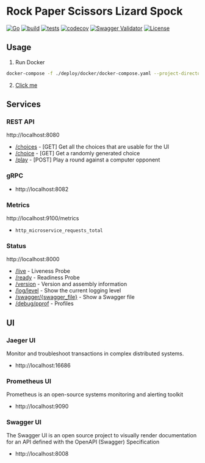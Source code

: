 # Rock Paper Scissors Lizard Spock

[![Go](https://img.shields.io/badge/Go-1.17-blue.svg)](https://golang.org)
[![build](https://github.com/arttet/rock-paper-scissors-lizard-spock/actions/workflows/build.yml/badge.svg?branch=main)](https://github.com/arttet/rock-paper-scissors-lizard-spock/actions/workflows/build.yml)
[![tests](https://github.com/arttet/rock-paper-scissors-lizard-spock/actions/workflows/tests.yml/badge.svg?branch=main)](https://github.com/arttet/rock-paper-scissors-lizard-spock/actions/workflows/tests.yml)
[![codecov](https://codecov.io/gh/arttet/rock-paper-scissors-lizard-spock/branch/main/graph/badge.svg?token=7FHPNUZ1UZ)](https://codecov.io/gh/arttet/rock-paper-scissors-lizard-spock)
[![Swagger Validator](https://img.shields.io/swagger/valid/3.0?specUrl=https%3A%2F%2Fraw.githubusercontent.com%2Farttet%2Frock-paper-scissors-lizard-spock%2Fmain%2Fapi%2Fopenapi-spec%2Fapi.swagger.json)](https://petstore.swagger.io/?url=https://raw.githubusercontent.com/arttet/rock-paper-scissors-lizard-spock/main/api/openapi-spec/api.swagger.json)
[![License](https://img.shields.io/badge/license-MIT-blue.svg)](https://github.com/arttet/rock-paper-scissors-lizard-spock/blob/main/LICENSE)

## Usage

1. Run Docker
```sh
docker-compose -f ./deploy/docker/docker-compose.yaml --project-directory ./ up -d
```

2. [Click me](https://arttet.github.io/rock-paper-scissors-lizard-spock)

## Services

### REST API

http://localhost:8080
- [/choices](http://localhost:8080/choices) - [GET] Get all the choices that are usable for the UI
- [/choice](http://localhost:8080/choice) - [GET] Get a randomly generated choice
- [/play](http://localhost:8080/play) - [POST] Play a round against a computer opponent

### gRPC

- http://localhost:8082

### Metrics

http://localhost:9100/metrics
- `http_microservice_requests_total`

### Status

http://localhost:8000
- [/live](http://localhost:8000/live) - Liveness Probe
- [/ready](http://localhost:8000/ready) - Readiness Probe
- [/version](http://localhost:8000/version) - Version and assembly information
- [/log/level](http://localhost:8000/log/level) - Show the current logging level
- [/swagger/{swagger_file}](http://localhost:8000/swagger/api.swagger.json) - Show a Swagger file
- [/debug/pprof](http://localhost:8000/debug/pprof) - Profiles

## UI

### Jaeger UI

Monitor and troubleshoot transactions in complex distributed systems.

- http://localhost:16686

### Prometheus UI

Prometheus is an open-source systems monitoring and alerting toolkit

- http://localhost:9090

### Swagger UI

The Swagger UI is an open source project to visually render documentation for an API defined with the OpenAPI (Swagger) Specification

- http://localhost:8008
